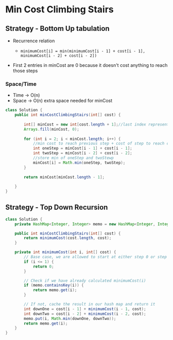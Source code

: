 # Min Cost Climbing Stairs

## Strategy - Bottom Up tabulation

*   Recurrence relation

    * `minimumCost[i] = min(minimumCost[i - 1] + cost[i - 1], minimumCost[i - 2] + cost[i - 2])`


* First 2 entries in minCost are 0 because it doesn't  cost anything to reach those steps

### Space/Time

* Time -> O(n)
* Space -> O(n) extra space needed for minCost

```java
class Solution {
    public int minCostClimbingStairs(int[] cost) {
        
        int[] minCost = new int[cost.length + 1];//last index represents top floor
        Arrays.fill(minCost, 0);
        
        for (int i = 2; i < minCost.length; i++) {
            //min cost to reach previous step + cost of step to reach current
            int oneStep = minCost[i - 1] + cost[i - 1];
            int twoStep = minCost[i - 2] + cost[i - 2];
            //store min of oneStep and twoStewp
            minCost[i] = Math.min(oneStep, twoStep);
        }
        
        return minCost[minCost.length - 1];
        
    }
}
```

## Strategy - Top Down Recursion

```java
class Solution {
    private HashMap<Integer, Integer> memo = new HashMap<Integer, Integer>();

    public int minCostClimbingStairs(int[] cost) {
        return minimumCost(cost.length, cost);
    }

    private int minimumCost(int i, int[] cost) {
        // Base case, we are allowed to start at either step 0 or step 1
        if (i <= 1) {
            return 0;
        }

        // Check if we have already calculated minimumCost(i)
        if (memo.containsKey(i)) {
            return memo.get(i);
        }

        // If not, cache the result in our hash map and return it
        int downOne = cost[i - 1] + minimumCost(i - 1, cost);
        int downTwo = cost[i - 2] + minimumCost(i - 2, cost);
        memo.put(i, Math.min(downOne, downTwo));
        return memo.get(i);
    }
}
```
